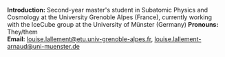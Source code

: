 **Introduction:** Second-year master's student in Subatomic Physics and Cosmology at the University Grenoble Alpes (France), currently working with the IceCube group at the University of Münster (Germany)
**Pronouns:** They/them  
**Email:** louise.lallement@etu.univ-grenoble-alpes.fr, louise.lallement-arnaud@uni-muenster.de
